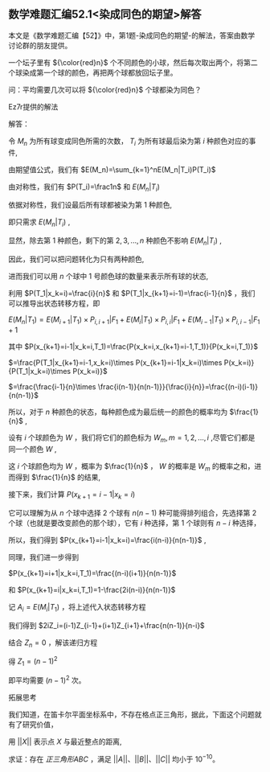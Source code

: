 ## 数学难题汇编52.1<染成同色的期望>解答

本文是《数学难题汇编【52】》中，第1题-染成同色的期望-的解法，答案由数学讨论群的朋友提供。

一个坛子里有 ${\color{red}n}$ 个不同颜色的小球，然后每次取出两个，将第二个球染成第一个球的颜色，再把两个球都放回坛子里。

问：平均需要几次可以将 ${\color{red}n}$ 个球都染为同色？

Ez7r提供的解法

解答：

令 $M_n$ 为所有球变成同色所需的次数， $T_i$ 为所有球最后染为第 $i$ 种颜色对应的事件,

由期望值公式，我们有 $E(M_n)=\sum_{k=1}^nE(M_n|T_i)P(T_i)$

由对称性，我们有 $P(T_i)=\frac1n$ 和 $E(M_n|T_i)$

依据对称性，我们设最后所有球都被染为第 $1$ 种颜色,

即只需求 $E(M_n|T_i)$ ,

显然，除去第 $1$ 种颜色，剩下的第 $2,3,...,n$ 种颜色不影响 $E(M_n|T_i)$ ,

因此，我们可以把问题转化为只有两种颜色,

进而我们可以用 $n$ 个球中 $1$ 号颜色球的数量来表示所有球的状态,

利用 $P(T_1|x_k=i)=\frac{i}{n}$ 和 $P(T_1|x_{k+1}=i-1)=\frac{i-1}{n}$ ，我们可以推导出状态转移方程，即 

$E(M_n|T_1)=E(M_{i+1}|T_1)\times P_{i,i+1}|F_1+E(M_{i}|T_1)\times P_{i,i}|F_1+E(M_{i-1}|T_1)\times P_{i,i-1}|F_1+1$

其中 $P(x_{k+1}=i-1|x_k=i,T_1)=\frac{P(x_k=i,x_{k+1}=i-1,T_1)}{P(x_k=i,T_1)}$

$=\frac{P(T_1|x_{k+1}=i-1,x_k=i)\times P(x_{k+1}=i-1|x_k=i)\times P(x_k=i)}{P(T_1|x_k=i)\times P(x_k=i)}$

$=\frac{\frac{i-1}{n}\times \frac{i(n-1)}{n(n-1)}}{\frac{i}{n}}=\frac{(n-i)(i-1)}{n(n-1)}$

所以，对于 $n$ 种颜色的状态，每种颜色成为最后统一的颜色的概率均为 $\frac{1}{n}$ ,

设有 $i$ 个球颜色为 $W$ ，我们将它们的颜色标为 $W_m,m=1,2,...,i$ ,尽管它们都是同一个颜色 $W$ ,

这 $i$ 个球颜色均为 $W$ ，概率为 $\frac{1}{n}$ ， $W$ 的概率是 $W_m$ 的概率之和，进而得到 $\frac{1}{n}$ 的结果,

接下来，我们计算 $P(x_{k+1}=i-1|x_k=i)$

它可以理解为从 $n$ 个球中选择 $2$ 个球有 $n(n-1)$ 种可能得排列组合，先选择第 $2$ 个球（也就是要改变颜色的那个球），它有 $i$ 种选择，第 $1$ 个球则有 $n-i$ 种选择，

所以，我们得到 $P(x_{k+1}=i-1|x_k=i)=\frac{i(n-i)}{n(n-1)}$ ,

同理，我们进一步得到

$P(x_{k+1}=i+1|x_k=i,T_1)=\frac{(n-i)(i+1)}{n(n-1)}$

 和 $P(x_{k+1}=i|x_k=i,T_1)=1-\frac{2i(n-i)}{n(n-1)}$

记 $A_i=E(M_i|T_1)$ ，将上述代入状态转移方程

我们得到 $2iZ_i=(i-1)Z_{i-1}+(i+1)Z_{i+1}+\frac{n(n-1)}{n-i}$

结合 $Z_n=0$ ，解该递归方程

得 $Z_1=(n-1)^2$

即平均需要 $(n-1)^2$ 次。

拓展思考

我们知道，在笛卡尔平面坐标系中，不存在格点正三角形，据此，下面这个问题就有了研究价值，

用 $||X||$ 表示点 $X$ 与最近整点的距离,

求证：存在 $正三角形ABC$ ，满足 $||A||、||B||、||C||$ 均小于 $10^{-10}$。





